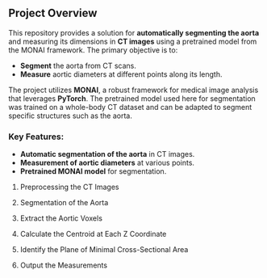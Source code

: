 ## Project Overview

This repository provides a solution for **automatically segmenting the aorta** and measuring its dimensions in **CT images** using a pretrained model from the MONAI framework. The primary objective is to:

- **Segment** the aorta from CT scans.
- **Measure** aortic diameters at different points along its length.

The project utilizes **MONAI**, a robust framework for medical image analysis that leverages **PyTorch**. The pretrained model used here for segmentation was trained on a whole-body CT dataset and can be adapted to segment specific structures such as the aorta.

### Key Features:
- **Automatic segmentation of the aorta** in CT images.
- **Measurement of aortic diameters** at various points.
- **Pretrained MONAI model** for segmentation.
1. Preprocessing the CT Images

2. Segmentation of the Aorta

3. Extract the Aortic Voxels

4. Calculate the Centroid at Each Z Coordinate

5. Identify the Plane of Minimal Cross-Sectional Area

6. Output the Measurements
